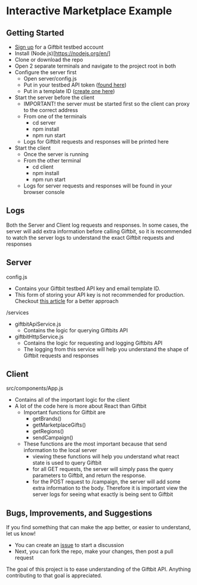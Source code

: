 # Interactive Marketplace Example

## Getting Started
 - [Sign up](https://testbedapp.giftbit.com/register/registerGiver) for a Giftbit testbed account
 - Install (Node.js)[https://nodejs.org/en/]
 - Clone or download the repo
 - Open 2 separate terminals and navigate to the project root in both
 - Configure the server first
    - Open server/config.js
    - Put in your testbed API token ([found here](https://testbedapp.giftbit.com/userAccountManagement/apiKeyManagement))
    - Put in a template ID ([create one here](https://testbedapp.giftbit.com/giftTemplate/list))
 - Start the server before the client
    - IMPORTANT! the server must be started first so the client can proxy to the correct address
    - From one of the terminals
        - cd server
        - npm install
        - npm run start
    - Logs for Giftbit requests and responses will be printed here
 - Start the client
    - Once the server is running
    - From the other terminal
        - cd client
        - npm install
        - npm run start
    - Logs for server requests and responses will be found in your browser console
    
## Logs
Both the Server and Client log requests and responses. In some cases, the server will add extra information before calling Giftbit, so it is recommended to watch the server logs to understand the exact Giftbit requests and responses
 
## Server
config.js
 - Contains your Giftbit testbed API key and email template ID. 
 - This form of storing your API key is not recommended for production. Checkout [this article](http://blog.giftbit.com/how-to-securely-manage-system-configuration-using-aws) for a better approach
 
/services
 - giftbitApiService.js
    - Contains the logic for querying Giftbits API
 - giftbitHttpService.js
    - Contains the logic for requesting and logging Giftbits API
    - The logging from this service will help you understand the shape of Giftbit requests and responses

## Client
src/components/App.js
 - Contains all of the important logic for the client
 - A lot of the code here is more about React than Giftbit
    - Important functions for Giftbit are
        - getBrands()
        - getMarketplaceGifts()
        - getRegions()
        - sendCampaign()
    - These functions are the most important because that send information to the local server
        - viewing these functions will help you understand what react state is used to query Giftbit
        - for all GET requests, the server will simply pass the query parameters to Giftbit, and return the response.
        - for the POST request to /campaign, the server will add some extra information to the body. Therefore it is important view the server logs for seeing what exactly is being sent to Giftbit
        
## Bugs, Improvements, and Suggestions
If you find something that can make the app better, or easier to understand, let us know!
 - You can create an [issue](https://github.com/Giftbit/giftbit-example-marketplace/issues) to start a discussion
 - Next, you can fork the repo, make your changes, then post a pull request
 
The goal of this project is to ease understanding of the Giftbit API. Anything contributing to that goal is appreciated.